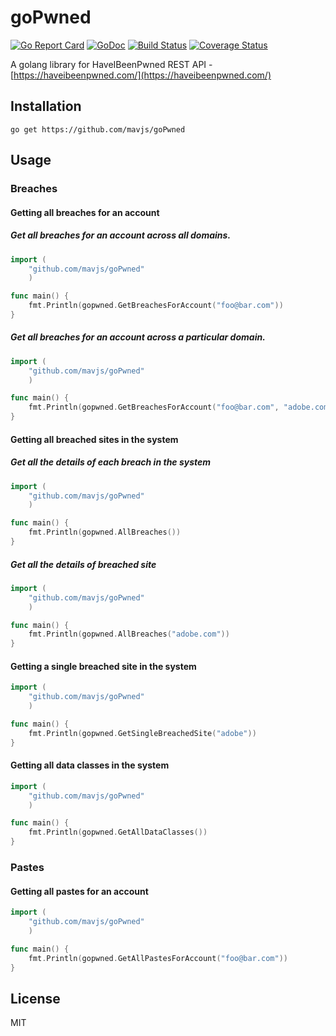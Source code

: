goPwned
=======
[![Go Report Card](https://goreportcard.com/badge/github.com/mavjs/goPwned)](https://goreportcard.com/report/github.com/mavjs/goPwned)
[![GoDoc](https://godoc.org/github.com/mavjs/goPwned?status.svg)](https://godoc.org/github.com/mavjs/goPwned)
[![Build Status](https://travis-ci.org/mavjs/goPwned.svg?branch=master)](https://travis-ci.org/mavjs/goPwned)
[![Coverage Status](https://coveralls.io/repos/mavjs/goPwned/badge.svg?branch=master&service=github)](https://coveralls.io/github/mavjs/goPwned?branch=master)

A golang library for HaveIBeenPwned REST API - 
[https://haveibeenpwned.com/](https://haveibeenpwned.com/)

Installation
------------

```go get https://github.com/mavjs/goPwned```

Usage
-----
### Breaches 

#### Getting all breaches for an account

##### Get all breaches for an account across all domains.

```go
import (
    "github.com/mavjs/goPwned"
    )

func main() {
    fmt.Println(gopwned.GetBreachesForAccount("foo@bar.com"))
}
```

##### Get all breaches for an account across a particular domain.

```go
import (
    "github.com/mavjs/goPwned"
    )

func main() {
    fmt.Println(gopwned.GetBreachesForAccount("foo@bar.com", "adobe.com"))
}
```

#### Getting all breached sites in the system

##### Get all the details of each breach in the system

```go
import (
    "github.com/mavjs/goPwned"
    )

func main() {
    fmt.Println(gopwned.AllBreaches())
}
```

##### Get all the details of breached site

```go
import (
    "github.com/mavjs/goPwned"
    )

func main() {
    fmt.Println(gopwned.AllBreaches("adobe.com"))
}
```

#### Getting a single breached site in the system

```go
import (
    "github.com/mavjs/goPwned"
    )

func main() {
    fmt.Println(gopwned.GetSingleBreachedSite("adobe"))
}
```

#### Getting all data classes in the system

```go
import (
    "github.com/mavjs/goPwned"
    )

func main() {
    fmt.Println(gopwned.GetAllDataClasses())
}
```

### Pastes

#### Getting all pastes for an account

```go
import (
    "github.com/mavjs/goPwned"
    )

func main() {
    fmt.Println(gopwned.GetAllPastesForAccount("foo@bar.com"))
}
```

License
-------
MIT
